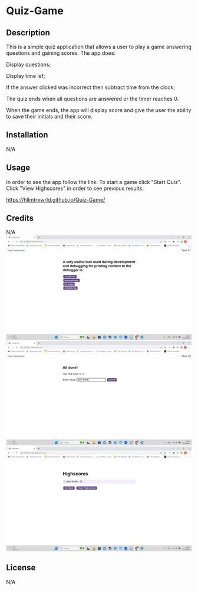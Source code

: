 # Quiz-Game


## Description
This is a simple quiz application that allows a user to play a game answering questions and gaining scores.
The app does:

Display questions;

Display time lef;

If the answer clicked was incorrect then subtract time from the clock;

The quiz ends when all questions are answered or the timer reaches 0.

When the game ends, the app will display score and give the user the ability to save their initials and their score.

## Installation

N/A

## Usage

In order to see the app follow the link. To start a game click "Start Quiz". Click "View Highscores" in order to see previous results.

https://hllmtrxwrld.github.io/Quiz-Game/

## Credits

N/A
![alt text](./Assets/img/1.png)
![alt text](./Assets/img/2.png)
![alt text](./Assets/img/3.png)
## License

N/A
